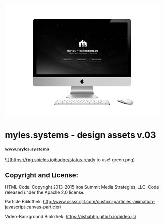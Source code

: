 ![](preview.png)


# myles.systems - design assets v.03

#### www.myles.systems


![](https://img.shields.io/badge/status-ready to use!-green.png)









## Copyright and License:

HTML Code:
Copyright 2013-2015 Iron Summit Media Strategies,
LLC. Code released under the Apache 2.0 license.

Particle Biblothek:
http://www.cssscript.com/custom-particles-animation-javascript-canvas-particler/

Video-Background Biblothek:
https://rishabhp.github.io/bideo.js/






